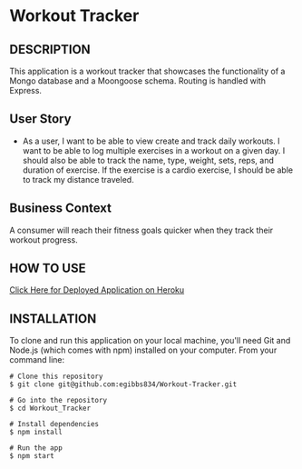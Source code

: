 # Workout Tracker

## DESCRIPTION

This application is a workout tracker that showcases the functionality of a Mongo database and a Moongoose schema. Routing is handled with Express.

## User Story

* As a user, I want to be able to view create and track daily workouts. I want to be able to log multiple exercises in a workout on a given day. I should also be able to track the name, type, weight, sets, reps, and duration of exercise. If the exercise is a cardio exercise, I should be able to track my distance traveled.

## Business Context

A consumer will reach their fitness goals quicker when they track their workout progress.



## HOW TO USE
[Click Here for Deployed Application on Heroku](https://fathomless-citadel-07455.herokuapp.com/)

## INSTALLATION

To clone and run this application on your local machine, you'll need Git and Node.js (which comes with npm) installed on your computer. From your command line:

    # Clone this repository
    $ git clone git@github.com:egibbs834/Workout-Tracker.git

    # Go into the repository
    $ cd Workout_Tracker

    # Install dependencies
    $ npm install

    # Run the app
    $ npm start

